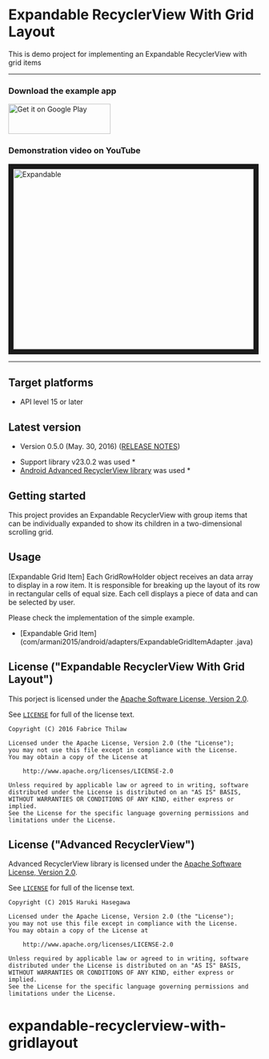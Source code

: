 Expandable RecyclerView With Grid Layout
===============

This is demo project for implementing an Expandable RecyclerView with grid items

---

### Download the example app

<a href="https://play.google.com/store/apps/details?id=com.armani2015.android.example.expandablerecyclerview.withgridlayout
">
<img alt="Get it on Google Play"
src="https://play.google.com/intl/en_us/badges/images/generic/en-play-badge.png" width="204" height="60" />
</a>


### Demonstration video on YouTube

<a href="https://youtu.be/VFFcuJAz6dM" target="_blank">
<img src="http://img.youtube.com/vi/S7cSwMArjUQ/0.jpg" alt="Expandable" width="480" height="360" border="10" />
</a>

---

Target platforms
---

- API level 15 or later


Latest version
---

- Version 0.5.0  (May. 30, 2016)   ([RELEASE NOTES](./RELEASE-NOTES.md))

* Support library v23.0.2 was used *
* <a href="https://github.com/h6ah4i/android-advancedrecyclerview">Android Advanced RecyclerView library</a> was used *


Getting started
---

This project provides an Expandable RecyclerView  with  group items that can be individually expanded to show its children in a two-dimensional scrolling grid.


Usage
---
[Expandable Grid Item]
Each GridRowHolder object receives an data array to display in a row item. It is responsible for breaking up the layout of its row in rectangular cells of equal size. Each cell displays a piece of data and can be selected by user.

Please check the implementation of the simple example.

- [Expandable Grid Item]         (com/armani2015/android/adapters/ExpandableGridItemAdapter
.java)


License ("Expandable RecyclerView With Grid Layout")
---

This porject is licensed under the [Apache Software License, Version 2.0](http://www.apache.org/licenses/LICENSE-2.0).

See [`LICENSE`](LICENSE) for full of the license text.

    Copyright (C) 2016 Fabrice Thilaw

    Licensed under the Apache License, Version 2.0 (the "License");
    you may not use this file except in compliance with the License.
    You may obtain a copy of the License at

        http://www.apache.org/licenses/LICENSE-2.0

    Unless required by applicable law or agreed to in writing, software
    distributed under the License is distributed on an "AS IS" BASIS,
    WITHOUT WARRANTIES OR CONDITIONS OF ANY KIND, either express or implied.
    See the License for the specific language governing permissions and
    limitations under the License.


License ("Advanced RecyclerView")
---

Advanced RecyclerView library is licensed under the [Apache Software License, Version 2.0](http://www.apache.org/licenses/LICENSE-2.0).

See [`LICENSE`](LICENSE) for full of the license text.

    Copyright (C) 2015 Haruki Hasegawa

    Licensed under the Apache License, Version 2.0 (the "License");
    you may not use this file except in compliance with the License.
    You may obtain a copy of the License at

        http://www.apache.org/licenses/LICENSE-2.0

    Unless required by applicable law or agreed to in writing, software
    distributed under the License is distributed on an "AS IS" BASIS,
    WITHOUT WARRANTIES OR CONDITIONS OF ANY KIND, either express or implied.
    See the License for the specific language governing permissions and
    limitations under the License.
# expandable-recyclerview-with-gridlayout

